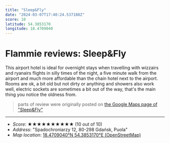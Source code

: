 ```yaml
---
title: "Sleep&Fly"
date: "2024-03-07T17:40:24.537188Z"
score: 10
latitude: 54.3853170
longitude: 18.4709040
---
```

# Flammie reviews: Sleep&Fly

This airport hotel is ideal for overnight stays when travelling with
wizzairs and ryanairs flights in silly times of the night, a five minute
walk from the airport and much more affordable than the chain hotel next
to the airport. Rooms are ok, a bit old but not dirty or anything and
showers also work well, electric sockets are sometimes a bit out of the
way, that's the main thing you notice the oldness from.

> parts of review were originally posted on [the Google Maps page of
  "Sleep&Fly"](https://www.google.com/maps/place//data=!4m2!3m1!1s0x0:0xd73c1c7dfd22eb67)
* * *
- *Score*: ★★★★★★★★★★ (10 out of 10)
- *Address*: "Spadochroniarzy 12, 80-298 Gdańsk, Puola"
- *Map location*: [18.4709040°N 54.3853170°E (OpenStreetMap)](https://www.openstreetmap.org/?mlat=54.3853170&mlon=18.4709040&zoom=12)
